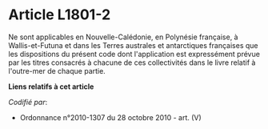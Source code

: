 # Article L1801-2

Ne sont applicables en Nouvelle-Calédonie,  en Polynésie française, à Wallis-et-Futuna et dans les Terres australes et
antarctiques françaises que les dispositions du présent code dont l'application est expressément prévue par les titres
consacrés à chacune de ces collectivités dans le livre relatif à l'outre-mer de chaque partie.

**Liens relatifs à cet article**

_Codifié par_:

  - Ordonnance n°2010-1307 du 28 octobre 2010 - art. (V)
